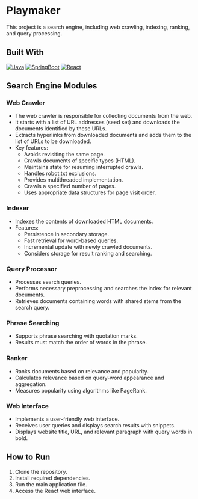 # Playmaker
This project is a search engine, including web crawling, indexing, ranking, and query processing.

## Built With
[![Java][JAVA]][JAVA-url] [![SpringBoot][Spring-boot]][Spring-boot-url] [![React][React]][React-url]

## Search Engine Modules

### Web Crawler 
- The web crawler is responsible for collecting documents from the web.
- It starts with a list of URL addresses (seed set) and downloads the documents identified by these URLs.
- Extracts hyperlinks from downloaded documents and adds them to the list of URLs to be downloaded.
- Key features:
    - Avoids revisiting the same page.
    - Crawls documents of specific types (HTML).
    - Maintains state for resuming interrupted crawls.
    - Handles robot.txt exclusions.
    - Provides multithreaded implementation.
    - Crawls a specified number of pages.
    - Uses appropriate data structures for page visit order.

### Indexer 
- Indexes the contents of downloaded HTML documents.
- Features:
    - Persistence in secondary storage.
    - Fast retrieval for word-based queries.
    - Incremental update with newly crawled documents.
    - Considers storage for result ranking and searching.

### Query Processor 
- Processes search queries.
- Performs necessary preprocessing and searches the index for relevant documents.
- Retrieves documents containing words with shared stems from the search query.

### Phrase Searching 
- Supports phrase searching with quotation marks.
- Results must match the order of words in the phrase.

### Ranker 
- Ranks documents based on relevance and popularity.
- Calculates relevance based on query-word appearance and aggregation.
- Measures popularity using algorithms like PageRank.

### Web Interface 
- Implements a user-friendly web interface.
- Receives user queries and displays search results with snippets.
- Displays website title, URL, and relevant paragraph with query words in bold.


## How to Run
1. Clone the repository.
2. Install required dependencies.
3. Run the main application file.
4. Access the React web interface.



[JAVA]: https://img.shields.io/badge/Java-orange?style=for-the-badge&logo=CoffeeScript
[JAVA-url]: https://www.java.com/
[Spring-boot]: https://img.shields.io/badge/springboot-black?style=for-the-badge&logo=springboot
[Spring-boot-url]: https://spring.io/projects/spring-boot
[React]: https://img.shields.io/badge/react-grey?style=for-the-badge&logo=react
[React-url]: https://react.dev/
